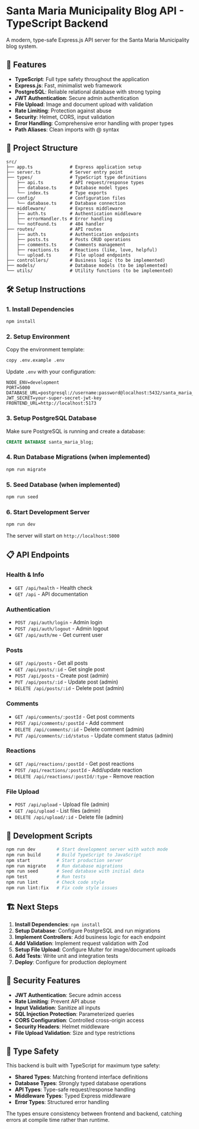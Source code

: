 # Santa Maria Municipality Blog API - TypeScript Backend

A modern, type-safe Express.js API server for the Santa Maria Municipality blog system.

## 🚀 Features

- **TypeScript**: Full type safety throughout the application
- **Express.js**: Fast, minimalist web framework
- **PostgreSQL**: Reliable relational database with strong typing
- **JWT Authentication**: Secure admin authentication
- **File Upload**: Image and document upload with validation
- **Rate Limiting**: Protection against abuse
- **Security**: Helmet, CORS, input validation
- **Error Handling**: Comprehensive error handling with proper types
- **Path Aliases**: Clean imports with @ syntax

## 📁 Project Structure

```
src/
├── app.ts              # Express application setup
├── server.ts           # Server entry point
├── types/              # TypeScript type definitions
│   ├── api.ts          # API request/response types
│   ├── database.ts     # Database model types
│   └── index.ts        # Type exports
├── config/             # Configuration files
│   └── database.ts     # Database connection
├── middleware/         # Express middleware
│   ├── auth.ts         # Authentication middleware
│   ├── errorHandler.ts # Error handling
│   └── notFound.ts     # 404 handler
├── routes/             # API routes
│   ├── auth.ts         # Authentication endpoints
│   ├── posts.ts        # Posts CRUD operations
│   ├── comments.ts     # Comments management
│   ├── reactions.ts    # Reactions (like, love, helpful)
│   └── upload.ts       # File upload endpoints
├── controllers/        # Business logic (to be implemented)
├── models/             # Database models (to be implemented)
└── utils/              # Utility functions (to be implemented)
```

## 🛠️ Setup Instructions

### 1. Install Dependencies

```bash
npm install
```

### 2. Setup Environment

Copy the environment template:

```bash
copy .env.example .env
```

Update `.env` with your configuration:

```env
NODE_ENV=development
PORT=5000
DATABASE_URL=postgresql://username:password@localhost:5432/santa_maria_blog
JWT_SECRET=your-super-secret-jwt-key
FRONTEND_URL=http://localhost:5173
```

### 3. Setup PostgreSQL Database

Make sure PostgreSQL is running and create a database:

```sql
CREATE DATABASE santa_maria_blog;
```

### 4. Run Database Migrations (when implemented)

```bash
npm run migrate
```

### 5. Seed Database (when implemented)

```bash
npm run seed
```

### 6. Start Development Server

```bash
npm run dev
```

The server will start on `http://localhost:5000`

## 📋 API Endpoints

### Health & Info

- `GET /api/health` - Health check
- `GET /api` - API documentation

### Authentication

- `POST /api/auth/login` - Admin login
- `POST /api/auth/logout` - Admin logout
- `GET /api/auth/me` - Get current user

### Posts

- `GET /api/posts` - Get all posts
- `GET /api/posts/:id` - Get single post
- `POST /api/posts` - Create post (admin)
- `PUT /api/posts/:id` - Update post (admin)
- `DELETE /api/posts/:id` - Delete post (admin)

### Comments

- `GET /api/comments/:postId` - Get post comments
- `POST /api/comments/:postId` - Add comment
- `DELETE /api/comments/:id` - Delete comment (admin)
- `PUT /api/comments/:id/status` - Update comment status (admin)

### Reactions

- `GET /api/reactions/:postId` - Get post reactions
- `POST /api/reactions/:postId` - Add/update reaction
- `DELETE /api/reactions/:postId/:type` - Remove reaction

### File Upload

- `POST /api/upload` - Upload file (admin)
- `GET /api/upload` - List files (admin)
- `DELETE /api/upload/:id` - Delete file (admin)

## 🔧 Development Scripts

```bash
npm run dev        # Start development server with watch mode
npm run build      # Build TypeScript to JavaScript
npm start          # Start production server
npm run migrate    # Run database migrations
npm run seed       # Seed database with initial data
npm test           # Run tests
npm run lint       # Check code style
npm run lint:fix   # Fix code style issues
```

## 🏗️ Next Steps

1. **Install Dependencies**: `npm install`
2. **Setup Database**: Configure PostgreSQL and run migrations
3. **Implement Controllers**: Add business logic for each endpoint
4. **Add Validation**: Implement request validation with Zod
5. **Setup File Upload**: Configure Multer for image/document uploads
6. **Add Tests**: Write unit and integration tests
7. **Deploy**: Configure for production deployment

## 🔐 Security Features

- **JWT Authentication**: Secure admin access
- **Rate Limiting**: Prevent API abuse
- **Input Validation**: Sanitize all inputs
- **SQL Injection Protection**: Parameterized queries
- **CORS Configuration**: Controlled cross-origin access
- **Security Headers**: Helmet middleware
- **File Upload Validation**: Size and type restrictions

## 🎯 Type Safety

This backend is built with TypeScript for maximum type safety:

- **Shared Types**: Matching frontend interface definitions
- **Database Types**: Strongly typed database operations
- **API Types**: Type-safe request/response handling
- **Middleware Types**: Typed Express middleware
- **Error Types**: Structured error handling

The types ensure consistency between frontend and backend, catching errors at compile time rather than runtime.
